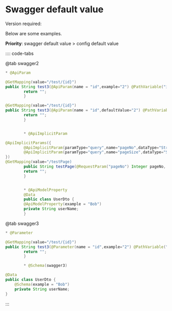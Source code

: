 # Swagger default value

Version required: <Badge text="2022.1.4" />

Below are some examples.

**Priority**: swagger default value > config default value

:::: code-tabs

@tab swagger2

```java
* @ApiParam

@GetMapping(value="/test/{id}")
public String test3(@ApiParam(name = "id",example="2") @PathVariable("id") Integer id) {
        return "";
        }

@GetMapping(value="/test/{id}")
public String test3(@ApiParam(name = "id",defaultValue="2") @PathVariable("id") Integer id) {
        return "";
        }


        * @ApiImplicitParam

@ApiImplicitParams({
        @ApiImplicitParam(paramType="query",name="pageNo",dataType="String",required=true,value="pageNo",defaultValue="1"),
        @ApiImplicitParam(paramType="query",name="pageSize",dataType="String",required=true,value="pageSize",defaultValue="10")
})
@GetMapping(value="/testPage)
        public String testPage(@RequestParam("pageNo") Integer pageNo, @RequestParam("pageSize") Integer pageSize) {
        return "";
        }


        * @ApiModelProperty
        @Data
        public class UserDto {
        @ApiModelProperty(example = "Bob")
        private String userName;
        }
```

@tab swagger3

```java
* @Parameter

@GetMapping(value="/test/{id}")
public String test3(@Parameter(name = "id",example="2") @PathVariable("id") Integer id) {
        return "";
        }

        * @Schema(swagger3)

@Data
public class UserDto {
    @Schema(example = "Bob")
    private String userName;
}
```

:::
